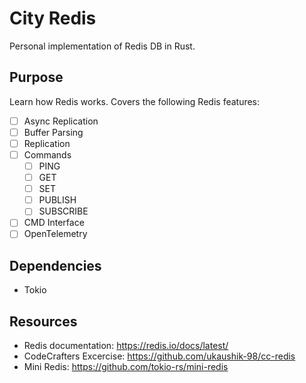 # City Redis
Personal implementation of Redis DB in Rust.

## Purpose
Learn how Redis works. Covers the following Redis features:
- [ ] Async Replication
- [ ] Buffer Parsing
- [ ] Replication
- [ ] Commands
  - [ ] PING
  - [ ] GET
  - [ ] SET
  - [ ] PUBLISH
  - [ ] SUBSCRIBE
- [ ] CMD Interface
- [ ] OpenTelemetry

## Dependencies
- Tokio

## Resources
- Redis documentation: https://redis.io/docs/latest/
- CodeCrafters Excercise: https://github.com/ukaushik-98/cc-redis
- Mini Redis: https://github.com/tokio-rs/mini-redis

